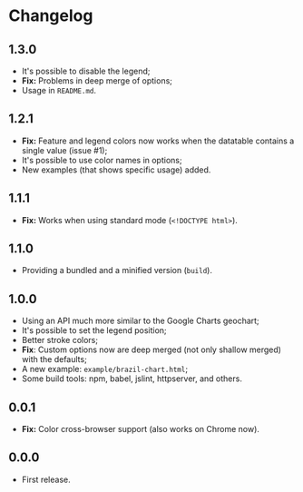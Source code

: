 Changelog
=========

1.3.0
-----

- It's possible to disable the legend;
- **Fix:** Problems in deep merge of options;
- Usage in `README.md`.

1.2.1
-----

- **Fix:** Feature and legend colors now works when the datatable contains a single value (issue #1);
- It's possible to use color names in options;
- New examples (that shows specific usage) added.

1.1.1
-----

- **Fix:** Works when using standard mode (`<!DOCTYPE html>`).

1.1.0
-----

- Providing a bundled and a minified version (`build`).

1.0.0
-----

- Using an API much more similar to the Google Charts geochart;
- It's possible to set the legend position;
- Better stroke colors;
- **Fix**: Custom options now are deep merged (not only shallow merged) with the defaults;
- A new example: `example/brazil-chart.html`;
- Some build tools: npm, babel, jslint, httpserver, and others.

0.0.1
-----

- **Fix:** Color cross-browser support (also works on Chrome now).

0.0.0
-----

- First release.
